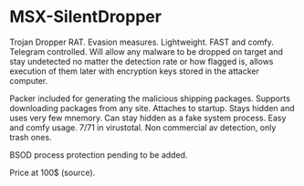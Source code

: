 # MSX-SilentDropper
Trojan Dropper RAT.
Evasion measures.
Lightweight.
FAST and comfy.
Telegram controlled.
Will allow any malware to be dropped on target and stay undetected no matter the detection rate or how flagged is, allows execution of them later with encryption keys stored in the attacker computer.

Packer included for generating the malicious shipping packages.
Supports downloading packages from any site.
Attaches to startup.
Stays hidden and uses very few mnemory.
Can stay hidden as a fake system process.
Easy and comfy usage.
7/71 in virustotal.
Non commercial av detection, only trash ones.

BSOD process protection pending to be added.

Price at 100$ (source).
